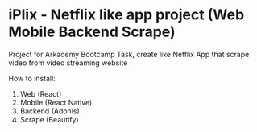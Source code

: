 # iPlix - Netflix like app project (Web Mobile Backend Scrape)
Project for Arkademy Bootcamp Task, create like Netflix App that scrape video from video streaming website

How to install:
1. Web (React)
2. Mobile (React Native)
3. Backend (Adonis)
4. Scrape (Beautify)
